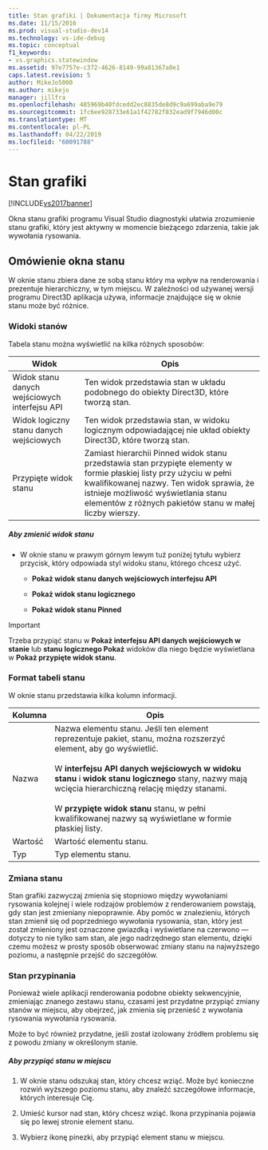 ```yaml
---
title: Stan grafiki | Dokumentacja firmy Microsoft
ms.date: 11/15/2016
ms.prod: visual-studio-dev14
ms.technology: vs-ide-debug
ms.topic: conceptual
f1_keywords:
- vs.graphics.statewindow
ms.assetid: 97e7757e-c372-4626-8149-99a81367a0e1
caps.latest.revision: 5
author: MikeJo5000
ms.author: mikejo
manager: jillfra
ms.openlocfilehash: 485969b40fdcedd2ec8835de8d9c9a699aba9e79
ms.sourcegitcommit: 1fc6ee928733e61a1f42782f832ead9f7946d00c
ms.translationtype: MT
ms.contentlocale: pl-PL
ms.lasthandoff: 04/22/2019
ms.locfileid: "60091788"
---
```

# <a name="graphics-state"></a>Stan grafiki
[!INCLUDE[vs2017banner](../includes/vs2017banner.md)]

Okna stanu grafiki programu Visual Studio diagnostyki ułatwia zrozumienie stanu grafiki, który jest aktywny w momencie bieżącego zdarzenia, takie jak wywołania rysowania.  
  
## <a name="understanding-the-state-window"></a>Omówienie okna stanu  
 W oknie stanu zbiera dane ze sobą stanu który ma wpływ na renderowania i prezentuje hierarchiczny, w tym miejscu. W zależności od używanej wersji programu Direct3D aplikacja używa, informacje znajdujące się w oknie stanu może być różnice.  
  
### <a name="state-views"></a>Widoki stanów  
 Tabela stanu można wyświetlić na kilka różnych sposobów:  
  
|Widok|Opis|  
|----------|-----------------|  
|Widok stanu danych wejściowych interfejsu API|Ten widok przedstawia stan w układu podobnego do obiekty Direct3D, które tworzą stan.|  
|Widok logiczny stanu danych wejściowych|Ten widok przedstawia stan, w widoku logicznym odpowiadającej nie układ obiekty Direct3D, które tworzą stan.|  
|Przypięte widok stanu|Zamiast hierarchii Pinned widok stanu przedstawia stan przypięte elementy w formie płaskiej listy przy użyciu w pełni kwalifikowanej nazwy. Ten widok sprawia, że istnieje możliwość wyświetlania stanu elementów z różnych pakietów stanu w małej liczby wierszy.|  
  
##### <a name="to-change-the-state-view"></a>Aby zmienić widok stanu  
  
- W oknie stanu w prawym górnym lewym tuż poniżej tytułu wybierz przycisk, który odpowiada styl widoku stanu, którego chcesz użyć.  
  
    - **Pokaż widok stanu danych wejściowych interfejsu API**  
  
    - **Pokaż widok stanu logicznego**  
  
    - **Pokaż widok stanu Pinned**  
  
> [!IMPORTANT]
>  Trzeba przypiąć stanu w **Pokaż interfejsu API danych wejściowych w stanie** lub **stanu logicznego Pokaż** widoków dla niego będzie wyświetlana w **Pokaż przypięte widok stanu**.  
  
### <a name="state-table-format"></a>Format tabeli stanu  
 W oknie stanu przedstawia kilka kolumn informacji.  
  
|Kolumna|Opis|  
|------------|-----------------|  
|Nazwa|Nazwa elementu stanu. Jeśli ten element reprezentuje pakiet, stanu, można rozszerzyć element, aby go wyświetlić.<br /><br /> W **interfejsu API danych wejściowych w widoku stanu** i **widok stanu logicznego** stany, nazwy mają wcięcia hierarchiczną relację między stanami.<br /><br /> W **przypięte widok stanu** stanu, w pełni kwalifikowanej nazwy są wyświetlane w formie płaskiej listy.|  
|Wartość|Wartość elementu stanu.|  
|Typ|Typ elementu stanu.|  
  
### <a name="changed-state"></a>Zmiana stanu  
 Stan grafiki zazwyczaj zmienia się stopniowo między wywołaniami rysowania kolejnej i wiele rodzajów problemów z renderowaniem powstają, gdy stan jest zmieniany niepoprawnie. Aby pomóc w znalezieniu, których stan zmienił się od poprzedniego wywołania rysowania, stan, który jest został zmieniony jest oznaczone gwiazdką i wyświetlane na czerwono — dotyczy to nie tylko sam stan, ale jego nadrzędnego stan elementu, dzięki czemu możesz w prosty sposób obserwować zmiany stanu na najwyższego poziomu, a następnie przejść do szczegółów.  
  
### <a name="pinning-state"></a>Stan przypinania  
 Ponieważ wiele aplikacji renderowania podobne obiekty sekwencyjnie, zmieniając znanego zestawu stanu, czasami jest przydatne przypiąć zmiany stanów w miejscu, aby obejrzeć, jak zmienia się przenieść z wywołania rysowania wywołania rysowania.  
  
 Może to być również przydatne, jeśli został izolowany źródłem problemu się z powodu zmiany w określonym stanie.  
  
##### <a name="to-pin-state-in-place"></a>Aby przypiąć stanu w miejscu  
  
1. W oknie stanu odszukaj stan, który chcesz wziąć. Może być konieczne rozwiń wyższego poziomu stanu, aby znaleźć szczegółowe informacje, których interesuje Cię.  
  
2. Umieść kursor nad stan, który chcesz wziąć. Ikona przypinania pojawia się po lewej stronie element stanu.  
  
3. Wybierz ikonę pinezki, aby przypiąć element stanu w miejscu.
